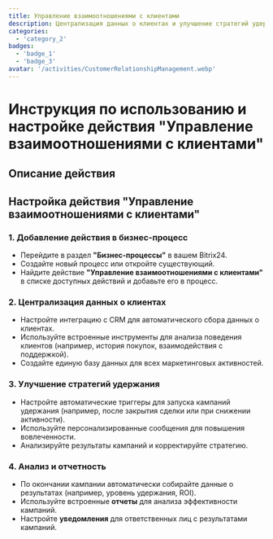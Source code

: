 ```yaml
---
title: Управление взаимоотношениями с клиентами
description: Централизация данных о клиентах и улучшение стратегий удержания.
categories: 
  - 'category_2'
badges: 
  - 'badge_1'
  - 'badge_3'
avatar: '/activities/CustomerRelationshipManagement.webp'
---
```


# Инструкция по использованию и настройке действия "Управление взаимоотношениями с клиентами"

## Описание действия

## **Настройка действия "Управление взаимоотношениями с клиентами"**

### 1. Добавление действия в бизнес-процесс
- Перейдите в раздел **"Бизнес-процессы"** в вашем Bitrix24.
- Создайте новый процесс или откройте существующий.
- Найдите действие **"Управление взаимоотношениями с клиентами"** в списке доступных действий и добавьте его в процесс.

### 2. Централизация данных о клиентах
- Настройте интеграцию с CRM для автоматического сбора данных о клиентах.
- Используйте встроенные инструменты для анализа поведения клиентов (например, история покупок, взаимодействия с поддержкой).
- Создайте единую базу данных для всех маркетинговых активностей.

### 3. Улучшение стратегий удержания
- Настройте автоматические триггеры для запуска кампаний удержания (например, после закрытия сделки или при снижении активности).
- Используйте персонализированные сообщения для повышения вовлеченности.
- Анализируйте результаты кампаний и корректируйте стратегию.

### 4. Анализ и отчетность
- По окончании кампании автоматически собирайте данные о результатах (например, уровень удержания, ROI).
- Используйте встроенные **отчеты** для анализа эффективности кампаний.
- Настройте **уведомления** для ответственных лиц с результатами кампаний.